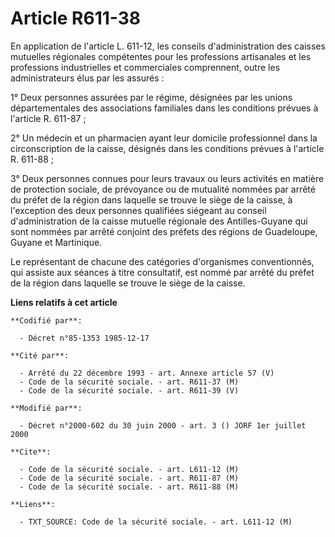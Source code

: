 # Article R611-38

En application de l'article L. 611-12, les conseils d'administration des caisses mutuelles régionales compétentes pour les
professions artisanales et les professions industrielles et commerciales comprennent, outre les administrateurs élus par les
assurés   : 

1° Deux personnes assurées par le régime, désignées par les unions départementales des associations familiales dans les
conditions prévues à l'article R. 611-87 ; 

2° Un médecin et un pharmacien ayant leur domicile professionnel dans la circonscription de la caisse, désignés dans les
conditions prévues à l'article R. 611-88 ; 

3° Deux personnes connues pour leurs travaux ou leurs activités en matière de protection sociale, de prévoyance ou de
mutualité nommées par arrêté du préfet de la région dans laquelle se trouve le siège de la caisse, à l'exception des deux
personnes qualifiées siégeant au conseil d'administration de la caisse mutuelle régionale des Antilles-Guyane qui sont
nommées par arrêté conjoint des préfets des régions de Guadeloupe, Guyane et Martinique. 

Le représentant de chacune des catégories d'organismes conventionnés, qui assiste aux séances à titre consultatif, est nommé
par arrêté du préfet de la région dans laquelle se trouve le siège de la caisse.

**Liens relatifs à cet article**

	**Codifié par**:

	  - Décret n°85-1353 1985-12-17

	**Cité par**:

	  - Arrêté du 22 décembre 1993 - art. Annexe article 57 (V)
	  - Code de la sécurité sociale. - art. R611-37 (M)
	  - Code de la sécurité sociale. - art. R611-39 (V)

	**Modifié par**:

	  - Décret n°2000-602 du 30 juin 2000 - art. 3 () JORF 1er juillet 2000

	**Cite**:

	  - Code de la sécurité sociale. - art. L611-12 (M)
	  - Code de la sécurité sociale. - art. R611-87 (M)
	  - Code de la sécurité sociale. - art. R611-88 (M)

	**Liens**:

	  - TXT_SOURCE: Code de la sécurité sociale. - art. L611-12 (M)
